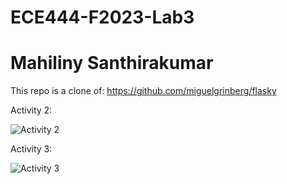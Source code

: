 # ECE444-F2023-Lab3
# Mahiliny Santhirakumar

This repo is a clone of: https://github.com/miguelgrinberg/flasky

Activity 2:

![Activity 2](https://github.com/Mahiliny/ECE444-F2023-Lab1/assets/97846637/9c2ad15c-99b0-4b45-9ce5-2e757eea07dd)

Activity 3:

![Activity 3](https://github.com/Mahiliny/ECE444-F2023-Lab1/assets/97846637/89e7ce94-caf8-4460-8e42-69c30ea4db74)

